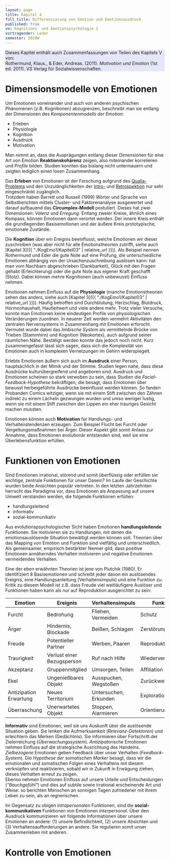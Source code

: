 ```yaml
---
layout: page
title: Kapitel 4
full_title: Differenzierung von Emotion und Emotionsausdruck
published: true
vo: Kognitions- und Emotionspsychologie 1
vortragender: Leder
semester: 2020W
---
```


<div style="background-color:lavender;margin-bottom:1em">Dieses Kapitel enthält auch Zusammenfassungen von Teilen des Kapitels V von:<br>
Rothermund, Klaus., &amp; Eder, Andreas. (2011). <i>Motivation und Emotion</i> (1st ed. 2011). VS Verlag für Sozialwissenschaften.
</div>

# Dimensionsmodelle von Emotionen

Um Emotionen voneinander und auch von anderen psychischen Phänomenen (z.B. Kognitionen) abzugrenzen, beschreibt man sie entlang der Dimensionen des _Komponentenmodells der Emotion_:
* Erleben
* Physiologie
* Kognition
* Ausdruck
* Motivation

Man nimmt an, dass die Ausprägungen entlang dieser Dimensionen für eine Art von Emotion **Reaktionskohärenz** zeigen, also miteinander korrelieren und _Profile_ bilden. Studien konnten das bislang nicht untermauern und zeigten lediglich einen losen Zusammenhang.

Das **Erleben** von Emotionen ist der Forschung aufgrund des [Qualia-Problems](https://de.wikipedia.org/wiki/Qualia#Das_R%C3%A4tsel_der_Qualia) und den Unzulänglichkeiten der [Intro-](https://en.wikipedia.org/wiki/Introspection_illusion) und [Retrospektion](https://dorsch.hogrefe.com/stichwort/rueckschaufehler) nur sehr eingeschränkt zugänglich.\
Trotzdem haben Barrett und Russell (1999) Wörter und Sprache von Selbstberichten mittels Cluster- und Faktorenanalyse ausgewertet und darauf aufbauend das **Circumplex-Modell** postuliert. Dieses hat zwei Dimensionen: _Valenz_ und _Erregung_. Entlang zweier Kreise, ähnlich eines Kompass, können Emotionen dann verortet werden. Der innere Kreis enthält die grundlegenden Basisemotionen und der äußere Kreis prototypische, emotionale Zustände.

Die **Kognition** über ein Ereignis beeinflusst, welche Emotionen wir dieser zuschreiben (was aber nicht für alle Emotionstheorien zutrifft, siehe auch [Kapitel 3]({{ "./KogEmo1/Kapitel03" | relative_url }})). Als Beispiel nennen Rothermund und Eder die gute Note auf eine Prüfung, die unterschiedliche Emotionen abhängig von der Ursachenzuschreibung auslösen kann: hat man vom Nachbarn abgeschrieben (Dankbarkeit), Glück mit den Fragen gehabt (Erleichterung) oder die gute Note aus eigener Kraft geschafft (Stolz). Dabei können mehre Kognitionen (auch unbewusst) Einfluss nehmen.

Emotionen nehmen Einfluss auf die **Physiologie** (manche Emotionstheorien sehen das anders, siehe auch [Kapitel 3]({{ "./KogEmo1/Kapitel03" | relative_url }})). Häufig betroffen sind Durchblutung, Herzschlag, Blutdruck, Hormonhaushalt, Hautleitwert und viele andere mehr. Trotz vieler Versuche, konnte man Emotionen keine eindeutigen Profile von physiologischen Veränderungen zuordnen. In neuerer Zeit werden vermehrt Aktivitäten den zentralen Nervensystems in Zusammenhang mit Emotionen erforscht. Vermutet wurde dabei das _limbische System_ als vermittelnde Brücke von Trieben (Stammhirn) und Kognition (Neokortex), auch aufgrund seiner räumlichen Nähe. Bestätigt werden konnte das jedoch noch nicht. Kurz zusammengefasst lässt sich sagen, dass sich die Komplexität von Emotionen auch in komplexen Vernetzungen im Gehirn widerspiegelt.

Erlebte Emotionen äußern sich auch im **Ausdruck** einer Person, hauptsächlich in der Mimik und der Stimme. Studien legen nahe, dass diese Ausdrücke kulturübergreifend und angeboren sind. Ausdruck und Emotionen scheinen so stark verwoben zu sein, dass Studien die _Facial-Feedback-Hypothese_ bekräftigen, die besagt, dass Emotionen über bewusst herbeigeführte Ausdrücke beeinflusst werden können. So fanden Probanden Comics witziger, wenn sie mit einem Stift zwischen den Zähnen indirekt zu einem Lächeln gezwungen wurden und umso weniger lustig, wenn sie mit einem Stift zwischen den Lippen ein eher trauriges Gesicht machen mussten.

Emotionen können auch **Motivation** für Handlungs- und Verhaltenstendenzen erzeugen. Zum Beispiel Flucht bei Furcht oder Vergeltungsmaßnahmen bei Ärger. Dieser Aspekt gibt somit Anlass zur Annahme, dass Emotionen evolutionär entstanden sind, weil sie eine Überlebensfunktion erfüllen.

# Funktionen von Emotionen

Sind Emotionen irrational, störend und somit überflüssig oder erfüllen sie wichtige, zentrale Funktionen für unser Dasein? Im Laufe der Geschichte wurden beide Ansichten populär vertreten. In den letzten Jahrzehnten herrscht das Paradigma vor, dass Emotionen als Anpassung auf unsere Umwelt verstanden werden, die folgende Funktionen erfüllen:
* handlungsleitend
* informativ
* sozial-kommunikativ

Aus evolutionspsychologischer Sicht haben Emotionen **handlungsleitende** Funktionen. Sie motivieren sie zu Handlungen, mit denen die emotionsauslösende Situation bewältigt werden können soll. Theorien über das Mapping von Emotion und Funktion sind vielfältig und unterschiedlich. Als gemeinsamer, empirisch bestärkter Nenner gild, dass positive Emotionen annäherndes Verhalten motivieren und negative Emotionen vermeidendes Verhalten.

Eine der eben erwähnten Theorien ist jene von Plutchik (1980). Er identifiziert 8 Basisemotionen und schreibt jeder davon ein auslösendes Ereignis, eine Handlungsanleitung (Verhaltensimpuls) und eine Funktion zu. Kritik zu diesem Modell ist z.B. dass Freude viel weitläufigere Auslöser und Funktionen haben kann als nur auf Reproduktion ausgerichtet zu sein:

| Emotion                | Ereignis                   | Verhaltensimpuls      | Funktion          |
| ---------------------- | -------------------------- | --------------------- | ----------------- |
| Furcht                 | Bedrohung                  | Fliehen, Vermeiden    | Schutz            |
| Ärger                  | Hindernis, Blockade        | Beißen, Schlagen      | Zerstörung        |
| Freude                 | Potentieller Partner       | Werben, Paaren        | Reproduktion      |
| Traurigkeit            | Verlust einer Bezugsperson | Ruf nach Hilfe        | Wiedervereinigung |
| Akzeptanz              | Gruppenmitglied            | Umsorgen, Teilen      | Affiliation       |
| Ekel                   | Ungenießbares Objekt       | Ausspucken, Wegstoßen | Zurückweisung     |
| Antizipation<br>Erwartung | Neues Territorium          | Untersuchen, Erkunden | Exploration       |
| Überraschung           | Unerwartetes Objekt        | Stoppen, Alarmieren   | Orientierung      |

**Informativ** sind Emotionen, weil sie uns Auskunft über die auslösende Situation geben. Sie lenken die Aufmerksamkeit (_Relevanz-Detektoren_) und erleichtern das Merken (Gedächtnis). Sie informieren über Fortschritt der Zielerreichung (_Überwachungssystem_). _Antizipatorische_ Emotionen nehmen Einfluss auf die strategische Ausrichtung des Handelns. _Zielbezogene_ Emotionen geben Feedback über unser Verhalten (_Feedback-System_). Die _Hypothese der somatischen Marker_ besagt, dass wir die emotionalen und somatischen Folgen eines Verhaltens mit diesem verknüpfen und reaktivieren, sobald wir in Zukunft in Erwägung ziehen, dieses Verhalten erneut zu zeigen.\
Ebenso nehmen Emotionen Einfluss auf unsere Urteile und Entscheidungen (_"Bauchgefühl"_) und dies auf subtile sowie irrational erscheinende Art und Weise: so berichten Menschen an sonnigen Tagen zufriedener mit ihrem Leben zu sein, als an regnerischen.

Im Gegensatz zu obigen _intrapersonalen_ Funktionen, sind die **sozial-kommunikativen** Funktionen von Emotionen _interpersonal_. Über den Ausdruck kommunizieren wir folgende Informationen über unsere Emotionen an andere: (1) unsere Befindlichkeit, (2) unsere Absichten und (3) Verhaltensaufforderungen an andere. Sie regulieren somit unser Zusammenleben mit anderen.

# Kontrolle von Emotionen
